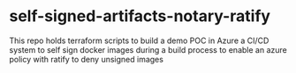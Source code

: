 # self-signed-artifacts-notary-ratify
This repo holds terraform scripts to build a demo POC in Azure a CI/CD system to self sign docker images during a build process to enable an azure policy with ratify to deny unsigned images
